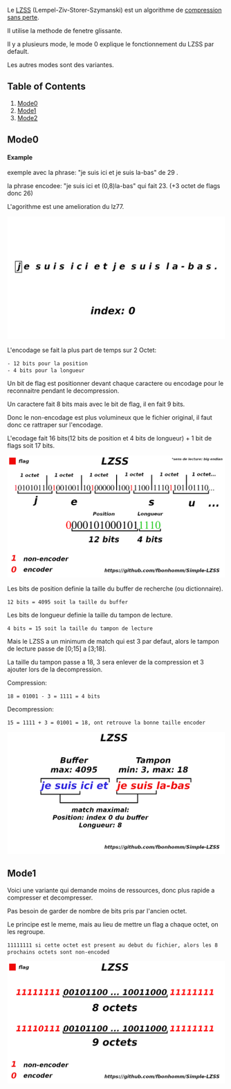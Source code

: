 
Le [LZSS](https://fr.wikipedia.org/wiki/LZSS) (Lempel-Ziv-Storer-Szymanski) est un algorithme de [compression sans perte](https://fr.wikipedia.org/wiki/Algorithme_de_compression_sans_perte).

Il utilise la methode de fenetre glissante.

Il y a plusieurs mode, le mode 0 explique le fonctionnement du LZSS par default.

Les autres modes sont des variantes.

## Table of Contents
1. [Mode0](#mode0)
2. [Mode1](#mode1)
2. [Mode2](#mode2)

## Mode0

#### Example
exemple avec la phrase: "je suis ici et je suis la-bas" de 29 .

la phrase encodee: "je suis ici et (0,8)la-bas" qui fait 23. (+3 octet de flags donc 26) 

L'agorithme est une amelioration du lz77.

![alt tag](assets/image.gif)

L'encodage se fait la plus part de temps sur 2 Octet:

    - 12 bits pour la position
    - 4 bits pour la longueur

Un bit de flag est positionner devant chaque caractere ou encodage pour le reconnaitre pendant le decompression.

Un caractere fait 8 bits mais avec le bit de flag, il en fait 9 bits.

Donc le non-encodage est plus volumineux que le fichier original, il faut donc ce rattraper sur l'encodage.

L'ecodage fait 16 bits(12 bits de position et 4 bits de longueur) + 1 bit de flags soit 17 bits.

![alt tag](assets/image1.png)


Les bits de position definie la taille du buffer de recherche (ou dictionnaire).
```
12 bits = 4095 soit la taille du buffer
```

Les bits de longueur definie la taille du tampon de lecture.
```
4 bits = 15 soit la taille du tampon de lecture
```
Mais le LZSS a un minimum de match qui est 3 par defaut, alors le tampon de lecture passe de [0;15] a [3;18].

La taille du tampon passe a 18, 3 sera enlever de la compression et 3 ajouter lors de la decompression.

Compression:
```
18 = 01001 - 3 = 1111 = 4 bits 
```

Decompression:
```
15 = 1111 + 3 = 01001 = 18, ont retrouve la bonne taille encoder 
```

![alt tag](assets/image2.png) 

## Mode1

Voici une variante qui demande moins de ressources, donc plus rapide a compresser et decompresser.

Pas besoin de garder de nombre de bits pris par l'ancien octet.

Le principe est le meme, mais au lieu de mettre un flag a chaque octet, on les regroupe.

```
11111111 si cette octet est present au debut du fichier, alors les 8 prochains octets sont non-encoded
``` 

![alt tag](assets/image3.png)
